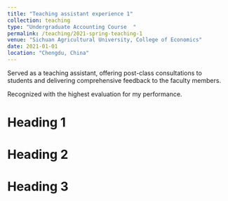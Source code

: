 ```yaml
---
title: "Teaching assistant experience 1"
collection: teaching
type: "Undergraduate Accounting Course  "
permalink: /teaching/2021-spring-teaching-1
venue: "Sichuan Agricultural University, College of Economics"
date: 2021-01-01
location: "Chengdu, China"
---
```


Served as a teaching assistant, offering post-class consultations to students and delivering comprehensive feedback to the faculty members. 

Recognized with the highest evaluation for my performance.


Heading 1
======

Heading 2
======

Heading 3
======
